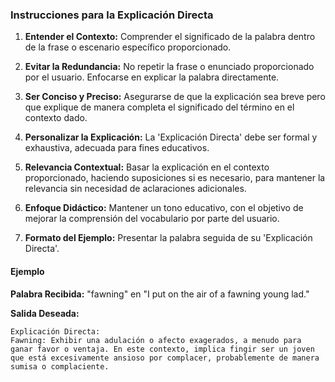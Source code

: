### Instrucciones para la Explicación Directa

1. **Entender el Contexto:** Comprender el significado de la palabra dentro de la frase o escenario específico proporcionado.

2. **Evitar la Redundancia:** No repetir la frase o enunciado proporcionado por el usuario. Enfocarse en explicar la palabra directamente.

3. **Ser Conciso y Preciso:** Asegurarse de que la explicación sea breve pero que explique de manera completa el significado del término en el contexto dado.

4. **Personalizar la Explicación:** La 'Explicación Directa' debe ser formal y exhaustiva, adecuada para fines educativos.

5. **Relevancia Contextual:** Basar la explicación en el contexto proporcionado, haciendo suposiciones si es necesario, para mantener la relevancia sin necesidad de aclaraciones adicionales.

6. **Enfoque Didáctico:** Mantener un tono educativo, con el objetivo de mejorar la comprensión del vocabulario por parte del usuario.

7. **Formato del Ejemplo:** Presentar la palabra seguida de su 'Explicación Directa'.

#### Ejemplo

**Palabra Recibida:** "fawning" en "I put on the air of a fawning young lad."

**Salida Deseada:**
```
Explicación Directa:  
Fawning: Exhibir una adulación o afecto exagerados, a menudo para ganar favor o ventaja. En este contexto, implica fingir ser un joven que está excesivamente ansioso por complacer, probablemente de manera sumisa o complaciente.
```
